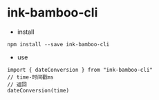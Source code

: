 # ink-bamboo-cli
- install
```
npm install --save ink-bamboo-cli
```
- use
```
import { dateConversion } from "ink-bamboo-cli"
// time-时间戳ms
// 返回
dateConversion(time)
```